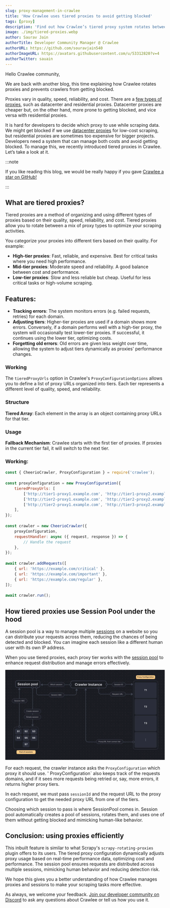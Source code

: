 ```yaml
---
slug: proxy-management-in-crawlee
title: 'How Crawlee uses tiered proxies to avoid getting blocked'
tags: [proxy]
description: 'Find out how Crawlee’s tiered proxy system rotates between different types of proxies to control web scraping costs and avoid getting blocked.'
image: ./img/tiered-proxies.webp
author: Saurav Jain
authorTitle: Developer Community Manager @ Crawlee
authorURL: https://github.com/souravjain540
authorImageURL: https://avatars.githubusercontent.com/u/53312820?v=4
authorTwitter: sauain
---
```


Hello Crawlee community,

We are back with another blog, this time explaining how Crawlee rotates proxies and prevents crawlers from getting blocked.

Proxies vary in quality, speed, reliability, and cost. There are a [few types of proxies](https://blog.apify.com/types-of-proxies/), such as datacenter and residential proxies. Datacenter proxies are cheaper but, on the other hand, more prone to getting blocked, and vice versa with residential proxies.

It is hard for developers to decide which proxy to use while scraping data. We might get blocked if we use [datacenter proxies](https://blog.apify.com/datacenter-proxies-when-to-use-them-and-how-to-make-the-most-of-them/) for low-cost scraping, but residential proxies are sometimes too expensive for bigger projects. Developers need a system that can manage both costs and avoid getting blocked. To manage this, we recently introduced tiered proxies in Crawlee. Let’s take a look at it.

:::note

If you like reading this blog, we would be really happy if you gave [Crawlee a star on GitHub!](https://github.com/apify/crawlee/)

:::

## What are tiered proxies?

Tiered proxies are a method of organizing and using different types of proxies based on their quality, speed, reliability, and cost. Tiered proxies allow you to rotate between a mix of proxy types to optimize your scraping activities.

You categorize your proxies into different tiers based on their quality. For example:

-   **High-tier proxies**: Fast, reliable, and expensive. Best for critical tasks where you need high performance.
-   **Mid-tier proxies**: Moderate speed and reliability. A good balance between cost and performance.
-   **Low-tier proxies**: Slow and less reliable but cheap. Useful for less critical tasks or high-volume scraping.

## Features:

-   **Tracking errors**: The system monitors errors (e.g. failed requests, retries) for each domain.
-   **Adjusting tiers**: Higher-tier proxies are used if a domain shows more errors. Conversely, if a domain performs well with a high-tier proxy, the system will occasionally test lower-tier proxies. If successful, it continues using the lower tier, optimizing costs.
-   **Forgetting old errors**: Old errors are given less weight over time, allowing the system to adjust tiers dynamically as proxies' performance changes.

### Working

The `tieredProxyUrls` option in Crawlee's `ProxyConfigurationOptions` allows you to define a list of proxy URLs organized into tiers. Each tier represents a different level of quality, speed, and reliability.

### Structure

**Tiered Array**: Each element in the array is an object containing proxy URLs for that tier.

### Usage

**Fallback Mechanism**: Crawlee starts with the first tier of proxies. If proxies in the current tier fail, it will switch to the next tier.

### Working:

```js
const { CheerioCrawler, ProxyConfiguration } = require('crawlee');

const proxyConfiguration = new ProxyConfiguration({
    tieredProxyUrls: [
        ['http://tier1-proxy1.example.com', 'http://tier1-proxy2.example.com'],
        ['http://tier2-proxy1.example.com', 'http://tier2-proxy2.example.com'],
        ['http://tier2-proxy1.example.com', 'http://tier3-proxy2.example.com'],
    ],
});

const crawler = new CheerioCrawler({
    proxyConfiguration,
    requestHandler: async ({ request, response }) => {
        // Handle the request
    },
});

await crawler.addRequests([
    { url: 'https://example.com/critical' },
    { url: 'https://example.com/important' },
    { url: 'https://example.com/regular' },
]);

await crawler.run();
```

## How tiered proxies use Session Pool under the hood

A session pool is a way to manage multiple [sessions](https://crawlee.dev/api/core/class/Session) on a website so you can distribute your requests across them, reducing the chances of being detected and blocked. You can imagine each session like a different human user with its own IP address.

When you use tiered proxies, each proxy tier works with the [session pool](https://crawlee.dev/api/core/class/SessionPool) to enhance request distribution and manage errors effectively.

![Diagram explaining how tiered proxies use Session Pool under the hood](./img/session-pool-working.webp)

For each request, the crawler instance asks the `ProxyConfiguration` which proxy it should use. ' ProxyConfiguration` also keeps track of the requests domains, and if it sees more requests being retried or, say, more errors, it returns higher proxy tiers.

In each request, we must pass `sessionId` and the request URL to the proxy configuration to get the needed proxy URL from one of the tiers.

Choosing which session to pass is where SessionPool comes in. Session pool automatically creates a pool of sessions, rotates them, and uses one of them without getting blocked and mimicking human-like behavior.

## Conclusion: using proxies efficiently

This inbuilt feature is similar to what Scrapy's `scrapy-rotating-proxies` plugin offers to its users. The tiered proxy configuration dynamically adjusts proxy usage based on real-time performance data, optimizing cost and performance. The session pool ensures requests are distributed across multiple sessions, mimicking human behavior and reducing detection risk.

We hope this gives you a better understanding of how Crawlee manages proxies and sessions to make your scraping tasks more effective.

As always, we welcome your feedback. [Join our developer community on Discord](https://apify.com/discord) to ask any questions about Crawlee or tell us how you use it.
